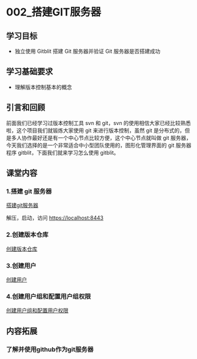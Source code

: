 # 002\_搭建GIT服务器

## 学习目标

* 独立使用 Gitblit 搭建 Git 服务器并验证 Git 服务器是否搭建成功

## 学习基础要求

* 理解版本控制基本的概念

## 引言和回顾

前面我们已经学习过版本控制工具 svn 和 git，svn 的使用相信大家已经比较熟悉啦，这个项目我们就锻炼大家使用 git 来进行版本控制，虽然 git 是分布式的，但是多人协作最好还是有一个中心节点比较方便，这个中心节点就叫做 git 服务器，今天我们选择的是一个非常适合中小型团队使用的，图形化管理界面的 git 服务器程序 gitblit，下面我们就来学习怎么使用 gitblit。

## 课堂内容

### 1.搭建 git 服务器

[搭建git服务器](/day01/002.01_搭建GIT服务器.md)


解压，启动，访问 [https://localhost:8443](https://localhost:8443)

### 2.创建版本仓库

[创建版本仓库](/day01/002.02_创建仓库.md)

### 3.创建用户

[创建用户](/day01/002.03_创建用户.md)

### 4.创建用户组和配置用户组权限

[创建用户组和配置用户权限](/day01/002.04_创建用户组和配置用户组权限.md)


## 内容拓展

### 了解并使用github作为git服务器









